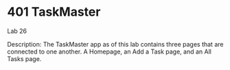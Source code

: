 # 401 TaskMaster

Lab 26

Description: 
  The TaskMaster app as of this lab contains three pages that are connected to one another.
  A Homepage, an Add a Task page, and an All Tasks page.
